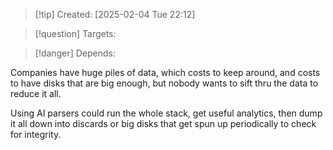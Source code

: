 
>[!tip] Created: [2025-02-04 Tue 22:12]

>[!question] Targets: 

>[!danger] Depends: 

Companies have huge piles of data, which costs to keep around, and costs to have disks that are big enough, but nobody wants to sift thru the data to reduce it all.

Using AI parsers could run the whole stack, get useful analytics, then dump it all down into discards or big disks that get spun up periodically to check for integrity.